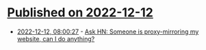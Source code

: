 # [Published on 2022-12-12](index.md)

* [2022-12-12, 08:00:27](https://news.ycombinator.com/item?id=33952114) - [Ask HN: Someone is proxy-mirroring my website, can I do anything?](https://news.ycombinator.com/item?id=33952114)
